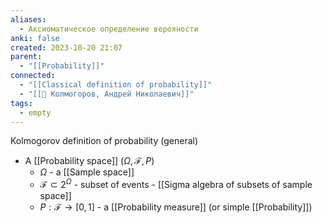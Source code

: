 ```yaml
---
aliases:
  - Аксиоматическое определение верояности
anki: false
created: 2023-10-20 21:07
parent:
  - "[[Probability]]"
connected:
  - "[[Classical definition of probability]]"
  - "[[👤 Колмогоров, Андрей Николаевич]]"
tags:
  - empty
---
```

Kolmogorov definition of probability (general)
- A [[Probability space]] $(\Omega, \mathcal{F}, P)$ 
	- $\Omega$ - a [[Sample space]] 
	- $\mathcal{F} \subset 2^{\Omega}$  - subset of events - [[Sigma algebra of subsets of sample space]]
	- $P: \mathcal{F} \rightarrow [0, 1]$ - a [[Probability measure]] (or simple [[Probability]])














